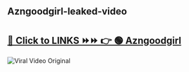 
 ## Azngoodgirl-leaked-video 

# <h2><a href="https://clipsfans.com/Azngoodgirl&ref=git">🔗 Click to LINKS ⏩⏩ 👉 🟢 Azngoodgirl </a></h2>

<a href="https://clipsfans.com/Azngoodgirl&ref=git" rel="nofollow" data-target="animated-image.originalLink"><img src="https://i.ibb.co.com/xMMVF88/686577567.gif" alt="Viral Video Original" style="max-width: 100%; display: inline-block;" data-target="animated-image.originalImage"></a>
